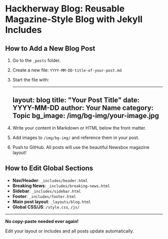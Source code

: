 
# Hackherway Blog: Reusable Magazine-Style Blog with Jekyll Includes

## How to Add a New Blog Post

1. Go to the `_posts` folder.
2. Create a new file: `YYYY-MM-DD-title-of-your-post.md`
3. Start the file with:

    ---
    layout: blog
    title: "Your Post Title"
    date: YYYY-MM-DD
    author: Your Name
    category: Topic
    bg_image: /img/bg-img/your-image.jpg
    ---

4. Write your content in Markdown or HTML below the front matter.
5. Add images to `/img/bg-img/` and reference them in your post.
6. Push to GitHub. All posts will use the beautiful Newsbox magazine layout!

## How to Edit Global Sections

- **Nav/Header**: `_includes/header.html`
- **Breaking News**: `_includes/breaking-news.html`
- **Sidebar**: `_includes/sidebar.html`
- **Footer**: `_includes/footer.html`
- **Main post layout**: `_layouts/blog.html`
- **Global CSS/JS**: `/style.css`, `/js/`

---
**No copy-paste needed ever again!**

Edit your layout or includes and all posts update automatically.
